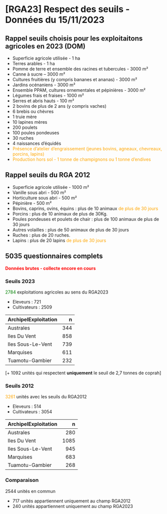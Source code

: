 # \[RGA23\] Respect des seuils - Données du 15/11/2023

## Rappel seuils choisis pour les exploitaitons agricoles en 2023 (DOM)

-   Superficie agricole utilisée - 1 ha
-   Terres arables - 1 ha
-   Pomme de terre et ensemble des racines et tubercules - 3000 m²
-   Canne à sucre – 3000 m²
-   Cultures fruitières (y compris bananes et ananas) - 3000 m²
-   Jardins océnaniens - 3000 m²
-   Ensemble PPAM, cultures ornementales et pépinières - 3000 m²
-   Légumes frais et fraises - 1000 m²
-   Serres et abris hauts - 100 m²
-   2 bovins de plus de 2 ans (y compris vaches)
-   6 brebis ou chèvres
-   1 truie mère
-   10 lapines mères
-   200 poulets
-   100 poules pondeuses
-   30 ruches
-   4 naissances d’équidés
-   <font color = "orange">Présence d’atelier d’engraissement (jeunes
    bovins, agneaux, chevreaux, porcins, lapins)</font>
-   <font color = "orange">Production hors sol - 1 tonne de champignons
    ou 1 tonne d’endives</font>

## Rappel seuils du RGA 2012

-   Superficie agricole utilisée - 1000 m²
-   Vanille sous abri - 500 m²
-   Horticulture sous abri - 500 m²
-   Pépinière - 500 m²
-   Bovins, caprins, ovins, équins : plus de 10 animaux
    <font color = "orange">de plus de 30 jours</font>
-   Porcins : plus de 10 animaux de plus de 30Kg.
-   Poules pondeuses et poulets de chair : plus de 100 animaux de plus
    de 30 jours
-   Autres volailles : plus de 50 animaux de plus de 30 jours
-   Ruches : plus de 20 ruches.
-   Lapins : plus de 20 lapins <font color = "orange">de plus de 30
    jours</font>

## 5035 questionnaires complets

<font color = "red">**Données brutes - collecte encore en cours**</font>

### Seuils 2023

<font color = "green">2784</font> exploitations agricoles au sens du
RGA2023

-   Eleveurs : 721
-   Cultivateurs : 2509

<table>
<thead>
<tr class="header">
<th style="text-align: left;">ArchipelExploitation</th>
<th style="text-align: right;">n</th>
</tr>
</thead>
<tbody>
<tr class="odd">
<td style="text-align: left;">Australes</td>
<td style="text-align: right;">344</td>
</tr>
<tr class="even">
<td style="text-align: left;">Iles Du Vent</td>
<td style="text-align: right;">858</td>
</tr>
<tr class="odd">
<td style="text-align: left;">Iles Sous-Le-Vent</td>
<td style="text-align: right;">739</td>
</tr>
<tr class="even">
<td style="text-align: left;">Marquises</td>
<td style="text-align: right;">611</td>
</tr>
<tr class="odd">
<td style="text-align: left;">Tuamotu-Gambier</td>
<td style="text-align: right;">232</td>
</tr>
</tbody>
</table>

\[+ 1092 unités qui respectent **uniquement** le seuil de 2,7 tonnes de
coprah\]

### Seuils 2012

<font color = "orange">3261</font> unités avec les seuils du RGA2012

-   Eleveurs : 514
-   Cultivateurs : 3054

<table>
<thead>
<tr class="header">
<th style="text-align: left;">ArchipelExploitation</th>
<th style="text-align: right;">n</th>
</tr>
</thead>
<tbody>
<tr class="odd">
<td style="text-align: left;">Australes</td>
<td style="text-align: right;">280</td>
</tr>
<tr class="even">
<td style="text-align: left;">Iles Du Vent</td>
<td style="text-align: right;">1085</td>
</tr>
<tr class="odd">
<td style="text-align: left;">Iles Sous-Le-Vent</td>
<td style="text-align: right;">945</td>
</tr>
<tr class="even">
<td style="text-align: left;">Marquises</td>
<td style="text-align: right;">683</td>
</tr>
<tr class="odd">
<td style="text-align: left;">Tuamotu-Gambier</td>
<td style="text-align: right;">268</td>
</tr>
</tbody>
</table>

### Comparaison

2544 unités en commun

-   717 unités appartiennent uniquement au champ RGA2012
-   240 unités appartiennent uniquement au champ RGA2023
